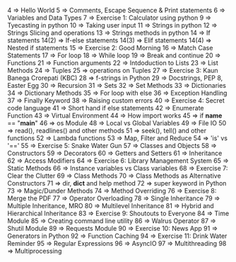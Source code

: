 4 => Hello World
5 => Comments, Escape Sequence & Print statements
6 => Variables and Data Types
7 => Exercise 1: Calculator using python
9 => Tyecasting in python
10 => Taking user input
11 => Strings in python
12 => Strings Slicing and operations
13 => Strings methods in python
14 => If statements
14(2) => If-else statements
14(3) => Elif statements
14(4) => Nested if statements
15 => Exercise 2: Good Morning
16 => Match Case Statements
17 => For loop
18 => While loop
19 => Break and continue
20 => Functions
21 => Function arguments
22 => Intdoduction to Lists
23 => List Methods
24 => Tuples
25 => operations on Tuples
27 => Exercise 3: Kaun Banega Crorepati (KBC)
28 => f-strings in Python
29 => Docstrings, PEP 8, Easter Egg
30 => Recursion
31 => Sets
32 => Set Methods
33 => Dictionaries
34 => Dictionary Methods
35 => For loop with else
36 => Exception Handling
37 => Finally Keyword
38 => Raising custom errors
40 => Exercise 4: Secret code language
41 => Short hand if else statements
42 => Enumerate Function
43 => Virtual Environment
44 => How import works
45 => if __name__ == "__main__"
46 => os Module
48 => Local vs Global Variables
49 => File IO
50 => read(), readlines() and other methods
51 => seek(), tell() and other functions
52 => Lambda functions
53 => Map, Filter and Reduce
54 => 'is' vs '=='
55 => Exercise 5: Snake Water Gun
57 => Classes and Objects
58 => Constructors
59 => Decorators
60 => Getters and Setters
61 => Inheritance
62 => Access Modifiers
64 => Exercise 6: Library Management System
65 => Static Methods
66 => Instance variables vs Class variables
68 => Exercise 7: Clear the Clutter
69 => Class Methods
70 => Class Methods as Alternative Constructors
71 => dir, __dict__ and help method
72 => super keyword in Python
73 => Magic/Dunder Methods
74 => Method Overriding
76 => Exercise 8: Merge the PDF
77 => Operator Overloading
78 => Single Inheritance
79 => Multiple Inheritance, MRO
80 => Multilevel Inheritance
81 => Hybrid and Hierarchical Inheritance
83 => Exercise 9: Shoutouts to Everyone
84 => Time Module
85 => Creating command line utility
86 => Walrus Operator
87 => Shutil Module
89 => Requests Module
90 => Exercise 10: News App
91 => Generators in Python
92 => Function Caching
94 => Exercise 11: Drink Water Reminder
95 => Regular Expressions
96 => AsyncIO
97 => Multithreading
98 => Multiprocessing